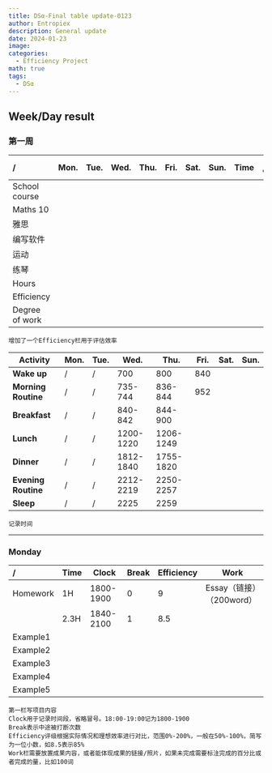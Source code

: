 ```yaml
---
title: DSα-Final table update-0123
author: Entropiex
description: General update
date: 2024-01-23
image: 
categories:
  - Efficiency Project
math: true
tags:
  - DSα
---
```

## Week/Day result
### 第一周
| /              | Mon. | Tue. | Wed. | Thu. | Fri. | Sat. | Sun. | Time | T % | Efficiency | Degree of completion |
| :------------- | :--- | :--- | :--- | :--- | :--- | :--- | :--- | ---- | --- | ---------- | -------------------- |
| School course  |      |      |      |      |      |      |      |      |     |            | / 100%               |
| Maths 10       |      |      |      |      |      |      |      |      |     |            | / 100%               |
| 雅思             |      |      |      |      |      |      |      |      |     |            | / 100%               |
| 编写软件           |      |      |      |      |      |      |      |      |     |            | / 100%               |
| 运动             |      |      |      |      |      |      |      |      |     |            | / 100%               |
| 练琴             |      |      |      |      |      |      |      |      |     |            | / 100%               |
| Hours          |      |      |      |      |      |      |      |      |     |            |                      |
| Efficiency     |      |      |      |      |      |      |      |      |     |            |                      |
| Degree of work |      |      |      |      |      |      |      |      |     |            | / 100%               |

	增加了一个Efficiency栏用于评估效率
	
| **Activity** | **Mon.** | **Tue.** | **Wed.** | **Thu.** | **Fri.** | **Sat.** | **Sun.** |
| --- | --- | --- | --- | --- | --- | --- | --- |
| **Wake up** | / | / | 700 | 800 | 840 |  |  |
| **Morning Routine** | / | / | 735-744 | 836-844 | 952 |  |  |
| **Breakfast** | / | / | 840-842 | 844-900 |  |  |  |
| **Lunch** | / | / | 1200-1220 | 1206-1249 |  |  |  |
| **Dinner** | / | / | 1812-1840 | 1755-1820 |  |  |  |
| **Evening Routine** | / | / | 2212-2219 | 2250-2257 |  |  |  |
| **Sleep** | / | / | 2225 | 2259 |  |  |  |

	记录时间

----
### Monday
| / | Time | Clock | Break | Efficiency | Work |
| :--- | :--- | ---- | ---- | ---- | ---- |
| Homework | 1H | 1800-1900 | 0 | 9 | Essay（链接）（200word） |
|  | 2.3H | 1840-2100 | 1 | 8.5 |  |
| Example1 |  |  |  |  |  |
| Example2 |  |  |  |  |  |
| Example3 |  |  |  |  |  |
| Example4 |  |  |  |  |  |
| Example5 |  |  |  |  |  |

	第一栏写项目内容
	Clock用于记录时间段，省略冒号。18:00-19:00记为1800-1900
	Break表示中途被打断次数
	Efficiency评级根据实际情况和理想效率进行对比，范围0%-200%，一般在50%-100%，简写为一位小数，如8.5表示85%
	Work栏需要放置成果内容，或者能体现成果的链接/照片，如果未完成需要标注完成的百分比或者完成的量，比如100词